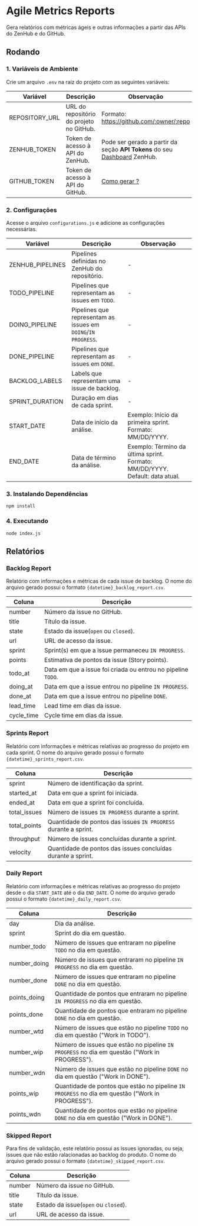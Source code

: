 # Agile Metrics Reports

Gera relatórios com métricas ágeis e outras informações a partir das APIs do ZenHub e do GitHub.

## Rodando

### 1. Variáveis de Ambiente

Crie um arquivo `.env` na raiz do projeto com as seguintes variáveis:

|Variável|Descrição|Observação|
|--------|---------|----------|
|REPOSITORY_URL|URL do repositório do projeto no GitHub.|Formato: https://github.com/:owner/:repo |
|ZENHUB_TOKEN|Token de acesso à API do ZenHub.|Pode ser gerado a partir da seção **API Tokens** do seu [Dashboard](https://app.zenhub.com/login) ZenHub.|
|GITHUB_TOKEN|Token de acesso à API do GitHub. |[Como gerar ?](https://docs.github.com/pt/authentication/keeping-your-account-and-data-secure/creating-a-personal-access-token)|

### 2. Configurações

Acesse o arquivo `configurations.js` e adicione as configurações necessárias.

|Variável|Descrição|Observação|
|--------|---------|----------|
|ZENHUB_PIPELINES|Pipelines definidas no ZenHub do repositório.|-|
|TODO_PIPELINE|Pipelines que representam as issues em `TODO`.|-|
|DOING_PIPELINE|Pipelines que representam as issues em `DOING`/`IN PROGRESS`.|-|
|DONE_PIPELINE|Pipelines que representam as issues em `DONE`.|-|
|BACKLOG_LABELS|Labels que representam uma issue de backlog.|-|
|SPRINT_DURATION|Duração em dias de cada sprint.|-|
|START_DATE|Data de início da análise.|Exemplo: Início da primeira sprint. Formato: MM/DD/YYYY.|
|END_DATE|Data de término da análise.|Exemplo: Término da última sprint. Formato: MM/DD/YYYY. Default: data atual.|

### 3. Instalando Dependências

```
npm install
```

### 4. Executando

```
node index.js
```
 
## Relatórios

### Backlog Report 

Relatório com informações e métricas de cada issue de backlog. O nome do arquivo gerado possui o formato `{datetime}_backlog_report.csv`. 

|Coluna|Descrição|
|------|---------|
|number|Número da issue no GitHub.|
|title|Título da issue.|
|state|Estado da issue(`open` ou `closed`).|
|url|URL de acesso da issue.|
|sprint|Sprint(s) em que a issue permaneceu `IN PROGRESS`.|
|points|Estimativa de pontos da issue (Story points).|
|todo_at|Data em que a issue foi criada ou entrou no pipeline `TODO`.|
|doing_at|Data em que a issue entrou no pipeline `IN PROGRESS`.| 
|done_at|Data em que a issue entrou no pipeline `DONE`.|
|lead_time|Lead time em dias da issue.| 
|cycle_time|Cycle time em dias da issue.|

### Sprints Report 

Relatório com informações e métricas relativas ao progresso do projeto em cada sprint. O nome do arquivo gerado possui o formato `{datetime}_sprints_report.csv`. 

|Coluna|Descrição|
|------|---------|
|sprint|Número de identificação da sprint.|
|started_at|Data em que a sprint foi iniciada.| 
|ended_at|Data em que a sprint foi concluída.|
|total_issues|Número de issues `IN PRGORESS` durante a sprint.|
|total_points|Quantidade de pontos das issues `IN PRGORESS` durante a sprint.|
|throughput|Número de issues concluídas durante a sprint.|
|velocity|Quantidade de pontos das issues concluídas durante a sprint.|

### Daily Report

Relatório com informações e métricas relativas ao progresso do projeto desde o dia `START_DATE` até o dia `END_DATE`. O nome do arquivo gerado possui o formato `{datetime}_daily_report.csv`. 

|Coluna|Descrição|
|------|---------|
|day|Dia da análise.|
|sprint|Sprint do dia em questão.|
|number_todo|Número de issues que entraram no pipeline `TODO` no dia em questão.| 
|number_doing|Número de issues que entraram no pipeline `IN PROGRESS` no dia em questão.|
|number_done|Número de issues que entraram no pipeline `DONE` no dia em questão.|
|points_doing|Quantidade de pontos que entraram no pipeline `IN PROGRESS` no dia em questão.|
|points_done|Quantidade de pontos que entraram no pipeline `DONE` no dia em questão.|
|number_wtd|Número de issues que estão no pipeline `TODO` no dia em questão ("Work in TODO").|
|number_wip|Número de issues que estão no pipeline `IN PROGRESS` no dia em questão ("Work in PROGRESS").|
|number_wdn|Número de issues que estão no pipeline `DONE` no dia em questão ("Work in DONE").|
|points_wip|Quantidade de pontos que estão no pipeline `IN PROGRESS` no dia em questão ("Work in PROGRESS").| 
|points_wdn|Quantidade de pontos que estão no pipeline `DONE` no dia em questão ("Work in DONE").|

### Skipped Report 

Para fins de validação, este relatório possui as issues ignoradas, ou seja, issues que não estão ralacionadas ao backlog do produto. O nome do arquivo gerado possui o formato `{datetime}_skipped_report.csv`. 

|Coluna|Descrição|
|------|---------|
|number|Número da issue no GitHub.|
|title|Título da issue.|
|state|Estado da issue(`open` ou `closed`).|
|url|URL de acesso da issue.|
